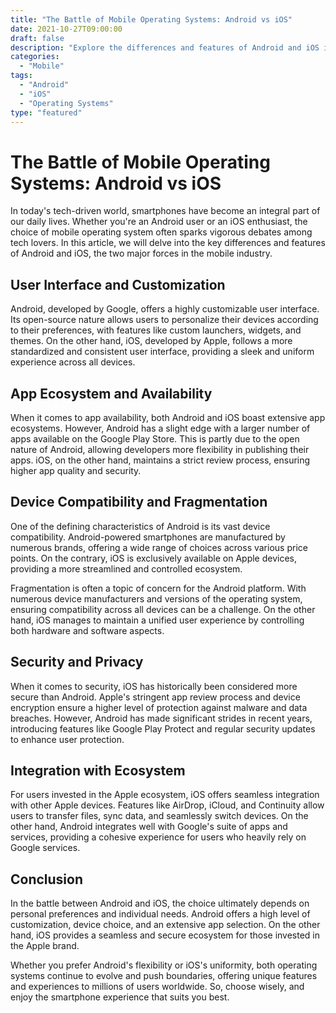 ```yaml
---
title: "The Battle of Mobile Operating Systems: Android vs iOS"
date: 2021-10-27T09:00:00
draft: false
description: "Explore the differences and features of Android and iOS in this comprehensive comparison."
categories:
  - "Mobile"
tags:
  - "Android"
  - "iOS"
  - "Operating Systems"
type: "featured"
---
```


# The Battle of Mobile Operating Systems: Android vs iOS

In today's tech-driven world, smartphones have become an integral part of our daily lives. Whether you're an Android user or an iOS enthusiast, the choice of mobile operating system often sparks vigorous debates among tech lovers. In this article, we will delve into the key differences and features of Android and iOS, the two major forces in the mobile industry.

## User Interface and Customization

Android, developed by Google, offers a highly customizable user interface. Its open-source nature allows users to personalize their devices according to their preferences, with features like custom launchers, widgets, and themes. On the other hand, iOS, developed by Apple, follows a more standardized and consistent user interface, providing a sleek and uniform experience across all devices.

## App Ecosystem and Availability

When it comes to app availability, both Android and iOS boast extensive app ecosystems. However, Android has a slight edge with a larger number of apps available on the Google Play Store. This is partly due to the open nature of Android, allowing developers more flexibility in publishing their apps. iOS, on the other hand, maintains a strict review process, ensuring higher app quality and security.

## Device Compatibility and Fragmentation

One of the defining characteristics of Android is its vast device compatibility. Android-powered smartphones are manufactured by numerous brands, offering a wide range of choices across various price points. On the contrary, iOS is exclusively available on Apple devices, providing a more streamlined and controlled ecosystem.

Fragmentation is often a topic of concern for the Android platform. With numerous device manufacturers and versions of the operating system, ensuring compatibility across all devices can be a challenge. On the other hand, iOS manages to maintain a unified user experience by controlling both hardware and software aspects.

## Security and Privacy

When it comes to security, iOS has historically been considered more secure than Android. Apple's stringent app review process and device encryption ensure a higher level of protection against malware and data breaches. However, Android has made significant strides in recent years, introducing features like Google Play Protect and regular security updates to enhance user protection.

## Integration with Ecosystem

For users invested in the Apple ecosystem, iOS offers seamless integration with other Apple devices. Features like AirDrop, iCloud, and Continuity allow users to transfer files, sync data, and seamlessly switch devices. On the other hand, Android integrates well with Google's suite of apps and services, providing a cohesive experience for users who heavily rely on Google services.

## Conclusion

In the battle between Android and iOS, the choice ultimately depends on personal preferences and individual needs. Android offers a high level of customization, device choice, and an extensive app selection. On the other hand, iOS provides a seamless and secure ecosystem for those invested in the Apple brand.

Whether you prefer Android's flexibility or iOS's uniformity, both operating systems continue to evolve and push boundaries, offering unique features and experiences to millions of users worldwide. So, choose wisely, and enjoy the smartphone experience that suits you best.
